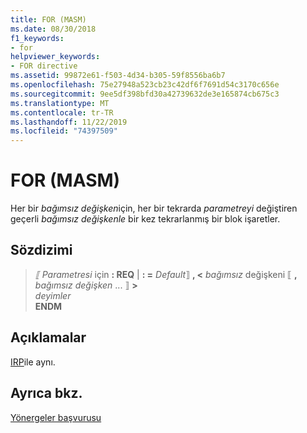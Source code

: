 ```yaml
---
title: FOR (MASM)
ms.date: 08/30/2018
f1_keywords:
- for
helpviewer_keywords:
- FOR directive
ms.assetid: 99872e61-f503-4d34-b305-59f8556ba6b7
ms.openlocfilehash: 75e27948a523cb23c42df6f7691d54c3170c656e
ms.sourcegitcommit: 9ee5df398bfd30a42739632de3e165874cb675c3
ms.translationtype: MT
ms.contentlocale: tr-TR
ms.lasthandoff: 11/22/2019
ms.locfileid: "74397509"
---
```

# <a name="for-masm"></a>FOR (MASM)

Her bir *bağımsız değişken*için, her bir tekrarda *parametreyi* değiştiren geçerli *bağımsız değişkenle* bir kez tekrarlanmış bir blok işaretler.

## <a name="syntax"></a>Sözdizimi

> *⟦ Parametresi* için **: REQ** |  __: =__ *Default*⟧ **, \<** _bağımsız_ değişkeni ⟦ __,__ *bağımsız değişken* ... ⟧ **>** \
> *deyimler*\
> **ENDM**

## <a name="remarks"></a>Açıklamalar

[IRP](../../assembler/masm/irp.md)ile aynı.

## <a name="see-also"></a>Ayrıca bkz.

[Yönergeler başvurusu](directives-reference.md)
